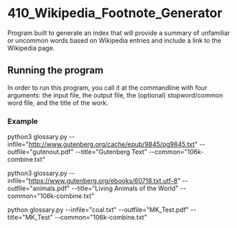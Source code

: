 # 410_Wikipedia_Footnote_Generator
Program built to generate an index that will provide a summary of unfamiliar or uncommon words based on Wikipedia entries and include a link to the Wikipedia page.

## Running the program
In order to run this program, you call it at the commandline with four arguments: the input file, the output file, the (optional) stopword/common word file, and the title of the work.

### Example
python3 glossary.py --infile="http://www.gutenberg.org/cache/epub/9845/pg9845.txt" --outfile="gutenout.pdf" --title="Gutenberg Text" --common="106k-combine.txt"

python3 glossary.py --infile="https://www.gutenberg.org/ebooks/60718.txt.utf-8" --outfile="animals.pdf" --title="Living Animals of the World" --common="106k-combine.txt"

python glossary.py --infile="coal.txt" --outfile="MK_Test.pdf" --title="MK_Test" --common="106k-combine.txt"
